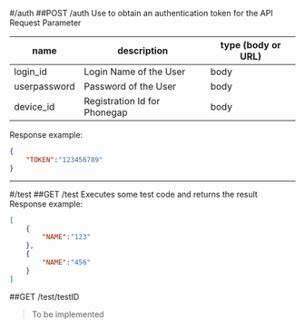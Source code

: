 #/auth
##POST /auth
Use to obtain an authentication token for the API
Request Parameter

name 			|description					|type (body or URL)
----------------|-------------------------------|-----------
login_id 	|Login Name of the User			|body
userpassword	|Password of the User			|body
device_id	|Registration Id for Phonegap	|body

Response example:
```json
{
	"TOKEN":"123456789"
}
```

---------------------------------------------------------------------
#/test
##GET /test
Executes some test code and returns the result
Response example:
```json
[
	{	
		"NAME":"123"
	},
	{	
		"NAME":"456"
	}
]
```
##GET /test/testID
> To be implemented

